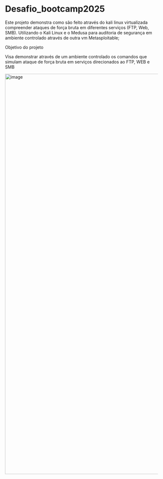 # Desafio_bootcamp2025

Este projeto demonstra como são feito através do kali linux virtualizada compreender ataques de força bruta em diferentes serviços (FTP, Web, SMB).
Utilizando o Kali Linux e o Medusa para auditoria de segurança em ambiente controlado através de outra vm Metasploitable;

Objetivo do projeto

Visa demonstrar através de um ambiente controlado os comandos que simulam ataque de força bruta em serviços direcionados ao FTP, WEB e SMB

<img width="2640" height="1320" alt="image" src="https://github.com/user-attachments/assets/92c74f0a-60d9-4c85-8270-2d723d335736" />


